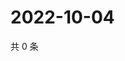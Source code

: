 # 2022-10-04

共 0 条

<!-- BEGIN WEIBO -->
<!-- 最后更新时间 Tue Oct 04 2022 19:16:31 GMT+0800 (China Standard Time) -->

<!-- END WEIBO -->
